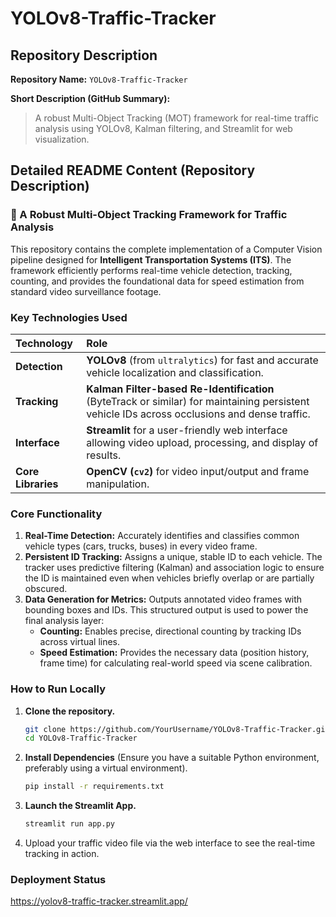 # YOLOv8-Traffic-Tracker


## Repository Description

**Repository Name:** `YOLOv8-Traffic-Tracker`

**Short Description (GitHub Summary):**

> A robust Multi-Object Tracking (MOT) framework for real-time traffic analysis using YOLOv8, Kalman filtering, and Streamlit for web visualization.


## Detailed README Content (Repository Description)

### 🚥 A Robust Multi-Object Tracking Framework for Traffic Analysis

This repository contains the complete implementation of a Computer Vision pipeline designed for **Intelligent Transportation Systems (ITS)**. The framework efficiently performs real-time vehicle detection, tracking, counting, and provides the foundational data for speed estimation from standard video surveillance footage.

### Key Technologies Used

| Technology | Role |
| :--- | :--- |
| **Detection** | **YOLOv8** (from `ultralytics`) for fast and accurate vehicle localization and classification. |
| **Tracking** | **Kalman Filter-based Re-Identification** (ByteTrack or similar) for maintaining persistent vehicle IDs across occlusions and dense traffic. |
| **Interface** | **Streamlit** for a user-friendly web interface allowing video upload, processing, and display of results. |
| **Core Libraries** | **OpenCV (`cv2`)** for video input/output and frame manipulation. |

### Core Functionality

1.  **Real-Time Detection:** Accurately identifies and classifies common vehicle types (cars, trucks, buses) in every video frame.
2.  **Persistent ID Tracking:** Assigns a unique, stable ID to each vehicle. The tracker uses predictive filtering (Kalman) and association logic to ensure the ID is maintained even when vehicles briefly overlap or are partially obscured.
3.  **Data Generation for Metrics:** Outputs annotated video frames with bounding boxes and IDs. This structured output is used to power the final analysis layer:
      * **Counting:** Enables precise, directional counting by tracking IDs across virtual lines.
      * **Speed Estimation:** Provides the necessary data (position history, frame time) for calculating real-world speed via scene calibration.

### How to Run Locally

1.  **Clone the repository.**
    ```bash
    git clone https://github.com/YourUsername/YOLOv8-Traffic-Tracker.git
    cd YOLOv8-Traffic-Tracker
    ```
2.  **Install Dependencies** (Ensure you have a suitable Python environment, preferably using a virtual environment).
    ```bash
    pip install -r requirements.txt
    ```
3.  **Launch the Streamlit App.**
    ```bash
    streamlit run app.py
    ```
4.  Upload your traffic video file via the web interface to see the real-time tracking in action.

### Deployment Status

https://yolov8-traffic-tracker.streamlit.app/

